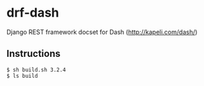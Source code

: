 drf-dash
========

Django REST framework docset for Dash (http://kapeli.com/dash/)

Instructions
------------

```
$ sh build.sh 3.2.4
$ ls build
```
